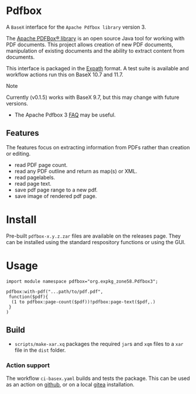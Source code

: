 # Pdfbox
A `BaseX` interface for the `Apache Pdfbox library` version 3. 

The [Apache PDFBox® library](https://pdfbox.apache.org/) is an open source Java tool for working with PDF documents. This project allows creation of new PDF documents, manipulation of existing documents and the ability to extract content from documents.

This interface is packaged in the [Expath](https://docs.basex.org/main/Repository#expath_packaging) format.
A test suite is available and workflow actions run this on BaseX 10.7 and 11.7.

> [!NOTE]  
>Currently (v0.1.5) works with BaseX 9.7, but this may change with future versions.

* The Apache Pdfbox 3 [FAQ](https://pdfbox.apache.org/3.0/faq.html) may be useful.
## Features

The features focus on extracting information from PDFs rather than creation or editing.

* read PDF page count.
* read any PDF outline and return as map(s) or XML.
* read pagelabels.
* read page text.
* save pdf page range to a new pdf.
* save image of rendered pdf page.



# Install
Pre-built `pdfbox-x.y.z.zar` files are available on the releases page. They can be installed using the standard respository functions or using the GUI.

# Usage
```xquery
import module namespace pdfbox="org.expkg_zone58.Pdfbox3";

pdfbox:with-pdf("...path/to/pdf.pdf",
 function($pdf){
  (1 to pdfbox:page-count($pdf))!pdfbox:page-text($pdf,.)
 }
)
```

## Build

* `scripts/make-xar.xq` packages the required `jar`s and `xqm` files to a `xar` file in the `dist` folder.

### Action support

The workflow `ci-basex.yaml` builds and tests the package. This can be used as an action on [github](https://github.com/features/actions), or on a local [gitea](https://docs.gitea.com/usage/actions/overview) installation.

